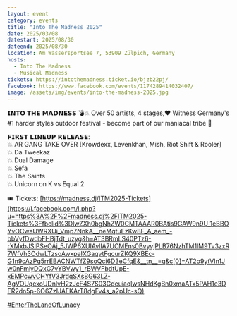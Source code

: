 ```yaml
---
layout: event
category: events
title: "Into The Madness 2025"
date: 2025/03/08
datestart: 2025/08/30
dateend: 2025/08/30
location: Am Wassersportsee 7, 53909 Zülpich, Germany
hosts:
  - Into The Madness
  - Musical Madness
tickets: https://intothemadness.ticket.io/bjzb22pj/
facebook: https://www.facebook.com/events/1174289414032407/
image: /assets/img/events/into-the-madness-2025.jpg
---
```


𝗜𝗡𝗧𝗢 𝗧𝗛𝗘 𝗠𝗔𝗗𝗡𝗘𝗦𝗦 💣💥 Over 50 artists, 4 stages,❤️ Witness Germany's #1 harder styles outdoor festival - become part of our maniacal tribe 🤯

𝗙𝗜𝗥𝗦𝗧 𝗟𝗜𝗡𝗘𝗨𝗣 𝗥𝗘𝗟𝗘𝗔𝗦𝗘:  
💥 AR GANG TAKE OVER \[Krowdexx, Levenkhan, Mish, Riot Shift & Rooler\]  
💥 Da Tweekaz  
💥 Dual Damage  
💥 Sefa  
💥 The Saints  
💥 Unicorn on K vs Equal 2

🎟️ Tickets: [https://madness.dj/ITM2025-Tickets](https://l.facebook.com/l.php?u=https%3A%2F%2Fmadness.dj%2FITM2025-Tickets%3Ffbclid%3DIwZXh0bgNhZW0CMTAAAR0BAtis9GAW9n9U_1eBBOYvOCwaUWRXUi_Vmp7NnkA__neMqtuEzKw8F_A_aem_-bbVyfDwdbFHBjTdt_uzyg&h=AT3BRmLS40PTz6-rXMxbJSIPSeOAj_5JWP6XUIAvllA7UCMEns0BvyvjPLB76NzhTM1lM9Tv3zxR7WfVh3OdwLTzsoAwxpaIXGaqvtFgcurZKQ9XBEc-G1n9cAzPq5rrEBACNWTfZ9soQci6D3eCfqE&__tn__=q&c[0]=AT2o9ytVIn1Jw0nFmiyDQxG7vYBVwy1_rBWVFbdtUpE-xEMPcwvCHYfV3JrdqSXsBG63LZ-AgVOUqexoUDnlvH2zJcF4S7S03GdeuiaqlwsNHdKgBn0xmaATx5PAH1e3DER2dn5p-6O6ZzIJAEKArT8dgFv4s_a2pUc-sQ)

[#EnterTheLandOfLunacy](https://www.facebook.com/hashtag/enterthelandoflunacy?__eep__=6&__cft__[0]=AZW3KbYA3iCUuepwxaDyr_J56fAPKxgQafNrsIfQr7mgHGJwshfyfP_4Ix5PX6mS6VDOksH-UsJHcuykiTgy_GrbePaq3Y2MjBhPx8HyjugK8zMHuL1GmM72BPGBTMzjQDnDeJYOh52xWmEA2FX6e-gU&__tn__=q)
